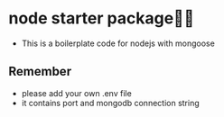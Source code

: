 # node starter package🚀🔥

- This is a boilerplate code for nodejs with mongoose

## Remember
- please add your own .env file
- it contains port and mongodb connection string
